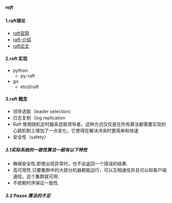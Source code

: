 ##### raft

#### 1.raft理论
- [raft官网](https://raft.github.io/)
- [raft-介绍](http://www.infoq.com/cn/articles/raft-paper)
- [raft论文](https://ramcloud.atlassian.net/wiki/download/attachments/6586375/raft.pdf)

#### 2.raft 实现
- python
  - py-raft
- go
  - etcd/raft

#### 3.raft 概念
- 领导选取（leader selection）
- 日志复制（log replication
- Raft 使用随机定时器来选取领导者。这种方式仅仅是在所有算法都需要实现的心跳机制上增加了一点变化，它使得在解决冲突时更简单和快速
- 安全性（safety）

##### 3.1实际系统的一致性算法一般有以下特性
- 确保安全性.即使出现异常时，也不会返回一个错误的结果.
- 高可用性.只要集群中的大部分机器都能运行，可以互相通信并且可以和客户端通信，这个集群就可用.
- 不依赖时序保证一致性.
##### 3.2 Paxos 算法的不足

